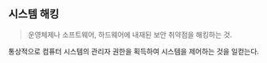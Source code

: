 ## 시스템 해킹

>운영체제나 소프트웨어, 하드웨어에 내재된 보안 취약점을 해킹하는 것.
 
 통상적으로 컴퓨터 시스템의 관리자 권한을 획득하여 시스템을  제어하는 것을 일컫는다. 

 